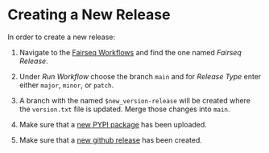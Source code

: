 # Creating a New Release

In order to create a new release:

1. Navigate to the [Fairseq Workflows](https://github.com/facebookresearch/fairseq/actions) and find the one named _Fairseq Release_. 

2. Under _Run Workflow_ choose the branch `main` and for _Release Type_ enter either `major`, `minor`, or `patch`.  

3. A branch with the named `$new_version-release` will be created where the `version.txt` file is updated. Merge those changes into `main`.

4. Make sure that a [new PYPI package](https://pypi.org/project/fairseq/) has been uploaded.

5. Make sure that a [new github release](https://github.com/facebookresearch/fairseq/releases) has been created.
